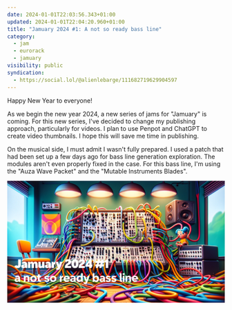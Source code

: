 ```yaml
---
date: 2024-01-01T22:03:56.343+01:00
updated: 2024-01-01T22:04:20.960+01:00
title: "Jamuary 2024 #1: A not so ready bass line"
category:
  - jam
  - eurorack
  - jamuary
visibility: public
syndication:
  - https://social.lol/@alienlebarge/111682719629904597
---
```


Happy New Year to everyone!

As we begin the new year 2024, a new series of jams for "Jamuary" is coming. For this new series, I've decided to change my publishing approach, particularly for videos. I plan to use Penpot and ChatGPT to create video thumbnails. I hope this will save me time in publishing.

On the musical side, I must admit I wasn't fully prepared. I used a patch that had been set up a few days ago for bass line generation exploration. The modules aren't even properly fixed in the case. For this bass line, I'm using the "Auza Wave Packet" and the "Mutable Instruments Blades".

![A not so ready bass line video thumbnail](video-thumbnail.png "[A not so ready bass line on Vimeo](https://vimeo.com/899073484)")
